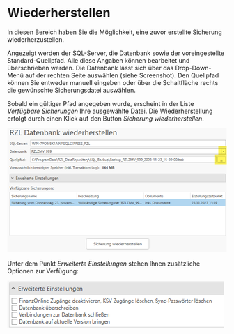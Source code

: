 # Wiederherstellen

In diesen Bereich haben Sie die Möglichkeit, eine zuvor erstellte Sicherung
wiederherzustellen.

Angezeigt werden der SQL-Server, die Datenbank sowie der voreingestellte
Standard-Quellpfad. Alle diese Angaben können bearbeitet und überschrieben
werden. Die Datenbank lässt sich über das Drop-Down-Menü auf der rechten
Seite auswählen (siehe Screenshot). Den Quellpfad können Sie entweder
manuell eingeben oder über die Schaltfläche rechts die gewünschte
Sicherungsdatei auswählen.

Sobald ein gültiger Pfad angegeben wurde, erscheint in der Liste
*Verfügbare Sicherungen* Ihre ausgewählte Datei. Die Wiederherstellung
erfolgt durch einen Klick auf den Button *Sicherung wiederherstellen*.

![RZL Datenbank wiederherstellen](img/Wiederherstellen_SicherungWiederherstellen.png)

Unter dem Punkt *Erweiterte Einstellungen* stehen Ihnen zusätzliche
Optionen zur Verfügung:

![RZL Datenbank wiederherstellen - erweiterte Einstellungen](img/Wiederherstellen_ErweiterteEinstellungen.png)
